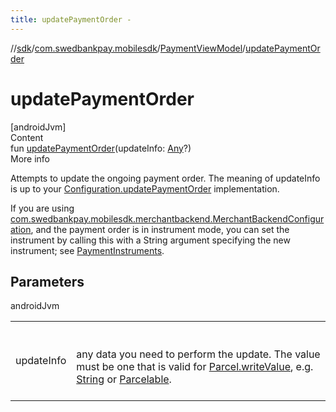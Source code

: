 ```yaml
---
title: updatePaymentOrder -
---
```

//[sdk](../../../index)/[com.swedbankpay.mobilesdk](../index)/[PaymentViewModel](index)/[updatePaymentOrder](update-payment-order)



# updatePaymentOrder  
[androidJvm]  
Content  
fun [updatePaymentOrder](update-payment-order)(updateInfo: [Any](https://kotlinlang.org/api/latest/jvm/stdlib/kotlin/-any/index.html)?)  
More info  


Attempts to update the ongoing payment order. The meaning of updateInfo is up to your  [Configuration.updatePaymentOrder](../-configuration/update-payment-order) implementation.



If you are using [com.swedbankpay.mobilesdk.merchantbackend.MerchantBackendConfiguration](../../com.swedbankpay.mobilesdk.merchantbackend/-merchant-backend-configuration/index), and the payment order is in instrument mode, you can set the instrument by calling this with a String argument specifying the new instrument; see [PaymentInstruments](../-payment-instruments/index).



## Parameters  
  
androidJvm  
  
| | |
|---|---|
| <a name="com.swedbankpay.mobilesdk/PaymentViewModel/updatePaymentOrder/#kotlin.Any?/PointingToDeclaration/"></a>updateInfo| <a name="com.swedbankpay.mobilesdk/PaymentViewModel/updatePaymentOrder/#kotlin.Any?/PointingToDeclaration/"></a><br><br>any data you need to perform the update. The value must be one that is valid for [Parcel.writeValue](https://developer.android.com/reference/kotlin/android/os/Parcel.html#writevalue), e.g. [String](https://kotlinlang.org/api/latest/jvm/stdlib/kotlin/-string/index.html) or [Parcelable](https://developer.android.com/reference/kotlin/android/os/Parcelable.html).<br><br>|
  
  



